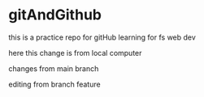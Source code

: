 # gitAndGithub
this is a practice repo for gitHub learning for fs web dev

here this change is from local computer

changes from main branch

editing from branch feature